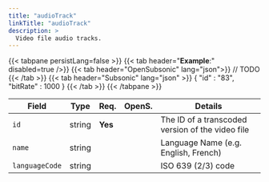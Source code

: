 ```yaml
---
title: "audioTrack"
linkTitle: "audioTrack"
description: >
  Video file audio tracks.
---
```


{{< tabpane persistLang=false >}}
{{< tab header="**Example**:" disabled=true />}}
{{< tab header="OpenSubsonic" lang="json">}}
// TODO
{{< /tab >}}
{{< tab header="Subsonic" lang="json" >}}
{
  "id" : "83",
  "bitRate" : 1000
}
{{< /tab >}}
{{< /tabpane >}}

| Field | Type | Req. | OpenS. | Details |
| ----- | ---- | ---- | ------ | ------- |
| `id` | string | **Yes** | | The ID of a transcoded version of the video file |
| `name` | string | | | Language Name (e.g. English, French) |
| `languageCode` | string | | | ISO 639 (2/3) code |
